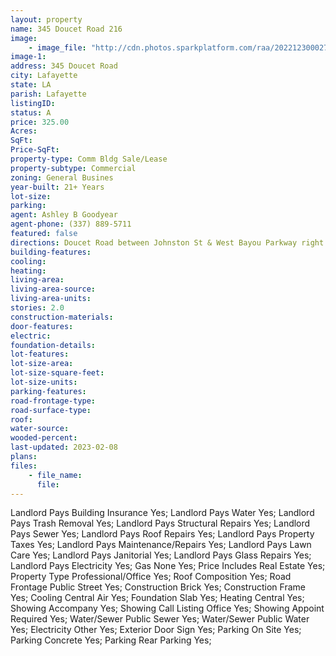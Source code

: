 ```yaml
---
layout: property
name: 345 Doucet Road 216
image:
    - image_file: "http://cdn.photos.sparkplatform.com/raa/20221230002743262126000000.jpg"
image-1:
address: 345 Doucet Road
city: Lafayette
state: LA
parish: Lafayette
listingID: 
status: A
price: 325.00
Acres: 
SqFt: 
Price-SqFt: 
property-type: Comm Bldg Sale/Lease
property-subtype: Commercial
zoning: General Busines
year-built: 21+ Years
lot-size: 
parking: 
agent: Ashley B Goodyear
agent-phone: (337) 889-5711
featured: false
directions: Doucet Road between Johnston St & West Bayou Parkway right next to Red Lerille's Health Club and across from Woodvale Elementary School
building-features: 
cooling: 
heating: 
living-area: 
living-area-source: 
living-area-units: 
stories: 2.0
construction-materials: 
door-features: 
electric: 
foundation-details: 
lot-features: 
lot-size-area: 
lot-size-square-feet: 
lot-size-units: 
parking-features: 
road-frontage-type: 
road-surface-type: 
roof: 
water-source: 
wooded-percent: 
last-updated: 2023-02-08
plans: 
files:
    - file_name:
      file:
---
```

Landlord Pays	Building Insurance	Yes;
Landlord Pays	Water	Yes;
Landlord Pays	Trash Removal	Yes;
Landlord Pays	Structural Repairs	Yes;
Landlord Pays	Sewer	Yes;
Landlord Pays	Roof Repairs	Yes;
Landlord Pays	Property Taxes	Yes;
Landlord Pays	Maintenance/Repairs	Yes;
Landlord Pays	Lawn Care	Yes;
Landlord Pays	Janitorial	Yes;
Landlord Pays	Glass Repairs	Yes;
Landlord Pays	Electricity	Yes;
Gas	None	Yes;
Price Includes	Real Estate	Yes;
Property Type	Professional/Office	Yes;
Roof	Composition	Yes;
Road Frontage	Public Street	Yes;
Construction	Brick	Yes;
Construction	Frame	Yes;
Cooling	Central Air	Yes;
Foundation	Slab	Yes;
Heating	Central	Yes;
Showing	Accompany	Yes;
Showing	Call Listing Office	Yes;
Showing	Appoint Required	Yes;
Water/Sewer	Public Sewer	Yes;
Water/Sewer	Public Water	Yes;
Electricity	Other	Yes;
Exterior	Door Sign	Yes;
Parking	On Site	Yes;
Parking	Concrete	Yes;
Parking	Rear Parking	Yes;

